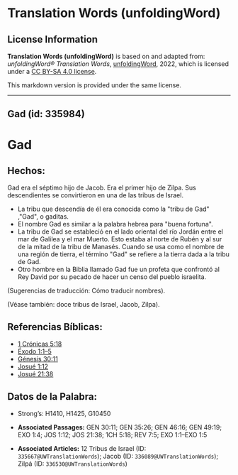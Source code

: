 # Translation Words (unfoldingWord)

## License Information

**Translation Words (unfoldingWord)** is based on and adapted from: _unfoldingWord® Translation Words_, [unfoldingWord](https://unfoldingword.org/utw), 2022, which is licensed under a [CC BY-SA 4.0 license](https://creativecommons.org/licenses/by-sa/4.0/legalcode.en).

This markdown version is provided under the same license.



--------------------------------

## Gad (id: 335984)

Gad
===

Hechos:
-------

Gad era el séptimo hijo de Jacob. Era el primer hijo de Zilpa. Sus descendientes se convirtieron en una de las tribus de Israel.

* La tribu que descendía de él era conocida como la "tribu de Gad" ,"Gad", o gaditas.
* El nombre Gad es similar a la palabra hebrea para "buena fortuna".
* La tribu de Gad se estableció en el lado oriental del río Jordán entre el mar de Galilea y el mar Muerto. Esto estaba al norte de Rubén y al sur de la mitad de la tribu de Manasés. Cuando se usa como el nombre de una región de tierra, el término "Gad" se refiere a la tierra dada a la tribu de Gad.
* Otro hombre en la Biblia llamado Gad fue un profeta que confrontó al Rey David por su pecado de hacer un censo del pueblo israelita.

(Sugerencias de traducción: Cómo traducir nombres).

(Véase también: doce tribus de Israel, Jacob, Zilpa).

Referencias Bíblicas:
---------------------

* [1 Crónicas 5:18](https://ref.ly/1Chr5:18)
* [Éxodo 1:1–5](https://ref.ly/Exod1:1-Exod1:5)
* [Génesis 30:11](https://ref.ly/Gen30:11)
* [Josué 1:12](https://ref.ly/Josh1:12)
* [Josué 21:38](https://ref.ly/Josh21:38)

Datos de la Palabra:
--------------------

* Strong’s: H1410, H1425, G10450

* **Associated Passages:** GEN 30:11; GEN 35:26; GEN 46:16; GEN 49:19; EXO 1:4; JOS 1:12; JOS 21:38; 1CH 5:18; REV 7:5; EXO 1:1–EXO 1:5
* **Associated Articles:** 12 Tribus de Israel (ID: `335667@UWTranslationWords`); Jacob (ID: `336089@UWTranslationWords`); Zilpá (ID: `336530@UWTranslationWords`)

